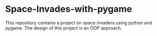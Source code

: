 # Space-Invades-with-pygame
This repository contains a project on space invaders using python and pygame. The design of this project is an OOP approach.

